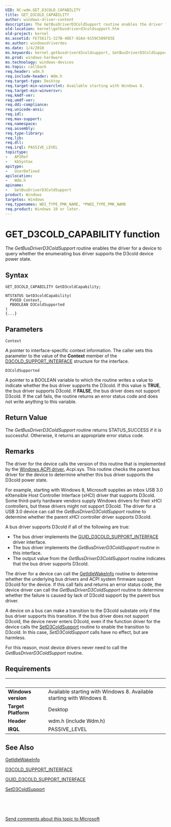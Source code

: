 ```yaml
---
UID: NC:wdm.GET_D3COLD_CAPABILITY
title: GET_D3COLD_CAPABILITY
author: windows-driver-content
description: The GetBusDriverD3ColdSupport routine enables the driver for a device to query whether the enumerating bus driver supports the D3cold device power state.
old-location: kernel\getbusdriverd3coldsupport.htm
old-project: kernel
ms.assetid: FE756171-327B-40E7-92A4-9159C509FD5E
ms.author: windowsdriverdev
ms.date: 1/4/2018
ms.keywords: kernel.getbusdriverd3coldsupport, GetBusDriverD3ColdSupport routine [Kernel-Mode Driver Architecture], GetBusDriverD3ColdSupport, GET_D3COLD_CAPABILITY, GET_D3COLD_CAPABILITY, wdm/GetBusDriverD3ColdSupport
ms.prod: windows-hardware
ms.technology: windows-devices
ms.topic: callback
req.header: wdm.h
req.include-header: Wdm.h
req.target-type: Desktop
req.target-min-winverclnt: Available starting with Windows 8.
req.target-min-winversvr: 
req.kmdf-ver: 
req.umdf-ver: 
req.ddi-compliance: 
req.unicode-ansi: 
req.idl: 
req.max-support: 
req.namespace: 
req.assembly: 
req.type-library: 
req.lib: 
req.dll: 
req.irql: PASSIVE_LEVEL
topictype:
-	APIRef
-	kbSyntax
apitype:
-	UserDefined
apilocation:
-	Wdm.h
apiname:
-	GetBusDriverD3ColdSupport
product: Windows
targetos: Windows
req.typenames: WDI_TYPE_PMK_NAME, *PWDI_TYPE_PMK_NAME
req.product: Windows 10 or later.
---
```



# GET_D3COLD_CAPABILITY function
The <i>GetBusDriverD3ColdSupport</i> routine enables the driver for a device to query whether the enumerating bus driver supports the D3cold device power state.

## Syntax

```
GET_D3COLD_CAPABILITY GetD3coldCapability;

NTSTATUS GetD3coldCapability(
  PVOID Context,
  PBOOLEAN D3ColdSupported
)
{...}
```

## Parameters

`Context`

A pointer to interface-specific context information. The caller sets this parameter to the value of the <b>Context</b> member of the <a href="..\wdm\ns-wdm-_d3cold_support_interface.md">D3COLD_SUPPORT_INTERFACE</a> structure for the interface.

`D3ColdSupported`

A pointer to a BOOLEAN variable to which the routine writes a value to indicate whether the bus driver supports the D3cold. If this value is <b>TRUE</b>, the bus driver supports D3cold. If <b>FALSE</b>, the bus driver does not support D3cold. If the call fails, the routine returns an error status code and does not write anything to this variable.


## Return Value

The <i>GetBusDriverD3ColdSupport</i> routine returns STATUS_SUCCESS if it is successful. Otherwise, it returns an appropriate error status code.

## Remarks

The driver for the device calls the version of this routine that is implemented by the <a href="https://msdn.microsoft.com/38ca54e0-defe-48b2-ab00-a5f688c2eb01">Windows ACPI driver</a>, Acpi.sys. This routine checks the parent bus driver for the device to determine whether this bus driver supports the D3cold power state.

For example, starting with Windows 8, Microsoft supplies an inbox USB 3.0 eXtensible Host Controller Interface (xHCI) driver that supports D3cold. Some third-party hardware vendors supply Windows drivers for their xHCI controllers, but these drivers might not support D3cold. The driver for a USB 3.0 device can call the <i>GetBusDriverD3ColdSupport</i> routine to determine whether the parent xHCI controller driver supports D3cold.

A bus driver supports D3cold if all of the following are true:
<ul>
<li>The bus driver implements the <a href="https://msdn.microsoft.com/library/windows/hardware/hh967714">GUID_D3COLD_SUPPORT_INTERFACE</a> driver interface.</li>
<li>The bus driver implements the <i>GetBusDriverD3ColdSupport</i> routine in this interface.</li>
<li>The output value from the <i>GetBusDriverD3ColdSupport</i> routine indicates that the bus driver supports D3cold.</li>
</ul>The driver for a device can call the <a href="..\wdm\nc-wdm-get_idle_wake_info.md">GetIdleWakeInfo</a> routine to determine whether the underlying bus drivers and ACPI system firmware support D3cold for the device. If this call fails and returns an error status code, the device driver can call the <i>GetBusDriverD3ColdSupport</i> routine to determine whether the failure is caused by lack of D3cold support by the parent bus driver.

A device on a bus can make a transition to the D3cold substate only if the bus driver supports this transition. If the bus driver does not support D3cold, the device never enters D3cold, even if the function driver for the device calls the <a href="..\wdm\nc-wdm-set_d3cold_support.md">SetD3ColdSupport</a> routine to enable the transition to D3cold. In this case, <i>SetD3ColdSupport</i> calls have no effect, but are harmless.

For this reason, most device drivers never need to call the <i>GetBusDriverD3ColdSupport</i> routine.

## Requirements
| &nbsp; | &nbsp; |
| ---- |:---- |
| **Windows version** | Available starting with Windows 8. Available starting with Windows 8. |
| **Target Platform** | Desktop |
| **Header** | wdm.h (include Wdm.h) |
| **IRQL** | PASSIVE_LEVEL |

## See Also

<a href="..\wdm\nc-wdm-get_idle_wake_info.md">GetIdleWakeInfo</a>

<a href="..\wdm\ns-wdm-_d3cold_support_interface.md">D3COLD_SUPPORT_INTERFACE</a>

<a href="https://msdn.microsoft.com/library/windows/hardware/hh967714">GUID_D3COLD_SUPPORT_INTERFACE</a>

<a href="..\wdm\nc-wdm-set_d3cold_support.md">SetD3ColdSupport</a>

 

 

<a href="mailto:wsddocfb@microsoft.com?subject=Documentation%20feedback [kernel\kernel]:%20GET_D3COLD_CAPABILITY routine%20 RELEASE:%20(1/4/2018)&amp;body=%0A%0APRIVACY STATEMENT%0A%0AWe use your feedback to improve the documentation. We don't use your email address for any other purpose, and we'll remove your email address from our system after the issue that you're reporting is fixed. While we're working to fix this issue, we might send you an email message to ask for more info. Later, we might also send you an email message to let you know that we've addressed your feedback.%0A%0AFor more info about Microsoft's privacy policy, see http://privacy.microsoft.com/en-us/default.aspx." title="Send comments about this topic to Microsoft">Send comments about this topic to Microsoft</a>